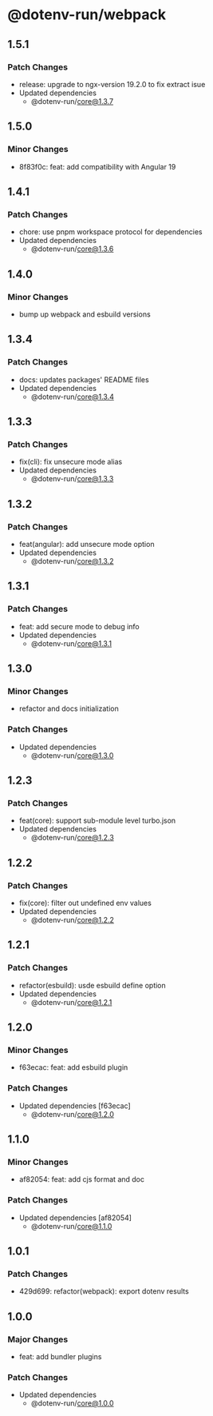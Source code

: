 # @dotenv-run/webpack

## 1.5.1

### Patch Changes

- release: upgrade to ngx-version 19.2.0 to fix extract isue
- Updated dependencies
  - @dotenv-run/core@1.3.7

## 1.5.0

### Minor Changes

- 8f83f0c: feat: add compatibility with Angular 19

## 1.4.1

### Patch Changes

- chore: use pnpm workspace protocol for dependencies
- Updated dependencies
  - @dotenv-run/core@1.3.6

## 1.4.0

### Minor Changes

- bump up webpack and esbuild versions

## 1.3.4

### Patch Changes

- docs: updates packages' README files
- Updated dependencies
  - @dotenv-run/core@1.3.4

## 1.3.3

### Patch Changes

- fix(cli): fix unsecure mode alias
- Updated dependencies
  - @dotenv-run/core@1.3.3

## 1.3.2

### Patch Changes

- feat(angular): add unsecure mode option
- Updated dependencies
  - @dotenv-run/core@1.3.2

## 1.3.1

### Patch Changes

- feat: add secure mode to debug info
- Updated dependencies
  - @dotenv-run/core@1.3.1

## 1.3.0

### Minor Changes

- refactor and docs initialization

### Patch Changes

- Updated dependencies
  - @dotenv-run/core@1.3.0

## 1.2.3

### Patch Changes

- feat(core): support sub-module level turbo.json
- Updated dependencies
  - @dotenv-run/core@1.2.3

## 1.2.2

### Patch Changes

- fix(core): filter out undefined env values
- Updated dependencies
  - @dotenv-run/core@1.2.2

## 1.2.1

### Patch Changes

- refactor(esbuild): usde esbuild define option
- Updated dependencies
  - @dotenv-run/core@1.2.1

## 1.2.0

### Minor Changes

- f63ecac: feat: add esbuild plugin

### Patch Changes

- Updated dependencies [f63ecac]
  - @dotenv-run/core@1.2.0

## 1.1.0

### Minor Changes

- af82054: feat: add cjs format and doc

### Patch Changes

- Updated dependencies [af82054]
  - @dotenv-run/core@1.1.0

## 1.0.1

### Patch Changes

- 429d699: refactor(webpack): export dotenv results

## 1.0.0

### Major Changes

- feat: add bundler plugins

### Patch Changes

- Updated dependencies
  - @dotenv-run/core@1.0.0

